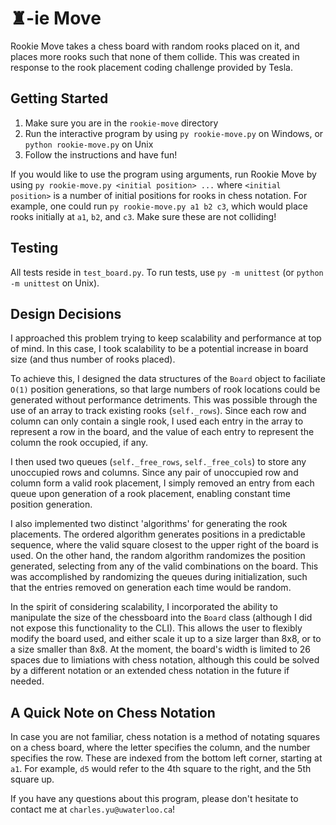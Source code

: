 # &#9820;-ie Move
Rookie Move takes a chess board with random rooks placed on it, and places more rooks such that none of them collide. This was created in response to the rook placement coding challenge provided by Tesla. 

## Getting Started 
1. Make sure you are in the `rookie-move` directory
2. Run the interactive program by using `py rookie-move.py` on Windows, or `python rookie-move.py` on Unix
3. Follow the instructions and have fun!

If you would like to use the program using arguments, run Rookie Move by using `py rookie-move.py <initial position> ...` where `<initial position>` is a number of initial positions for rooks in chess notation. For example, one could run `py rookie-move.py a1 b2 c3`, which would place rooks initially at `a1`, `b2`, and `c3`. Make sure these are not colliding!

## Testing
All tests reside in `test_board.py`. To run tests, use `py -m unittest` (or `python -m unittest` on Unix). 

## Design Decisions
I approached this problem trying to keep scalability and performance at top of mind. In this case, I took scalability to be a potential increase in board size (and thus number of rooks placed).  

To achieve this, I designed the data structures of the `Board` object to faciliate `O(1)` position generations, so that large numbers of rook locations could be generated without performance detriments. This was possible through the use of an array to track existing rooks (`self._rows`). Since each row and column can only contain a single rook, I used each entry in the array to represent a row in the board, and the value of each entry to represent the column the rook occupied, if any.  

I then used two queues (`self._free_rows`, `self._free_cols`) to store any unoccupied rows and columns. Since any pair of unoccupied row and column form a valid rook placement, I simply removed an entry from each queue upon generation of a rook placement, enabling constant time position generation.  

I also implemented two distinct 'algorithms' for generating the rook placements. The ordered algorithm generates positions in a predictable sequence, where the valid square closest to the upper right of the board is used. On the other hand, the random algorithm randomizes the position generated, selecting from any of the valid combinations on the board. This was accomplished by randomizing the queues during initialization, such that the entries removed on generation each time would be random.  

In the spirit of considering scalability, I incorporated the ability to manipulate the size of the chessboard into the `Board` class (although I did not expose this functionality to the CLI). This allows the user to flexibly modify the board used, and either scale it up to a size larger than 8x8, or to a size smaller than 8x8. At the moment, the board's width is limited to 26 spaces due to limiations with chess notation, although this could be solved by a different notation or an extended chess notation in the future if needed. 

## A Quick Note on Chess Notation
In case you are not familiar, chess notation is a method of notating squares on a chess board, where the letter specifies the column, and the number specifies the row. These are indexed from the bottom left corner, starting at `a1`. For example, `d5` would refer to the 4th square to the right, and the 5th square up.  

If you have any questions about this program, please don't hesitate to contact me at `charles.yu@uwaterloo.ca`!